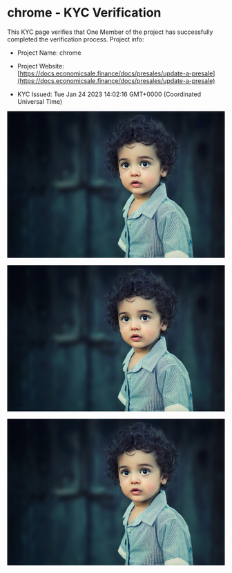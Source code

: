 # chrome - KYC Verification
		


This KYC page verifies that One Member of the project has successfully completed the verification process. Project info:
		


- Project Name: chrome
		

- Project Website: [https://docs.economicsale.finance/docs/presales/update-a-presale](https://docs.economicsale.finance/docs/presales/update-a-presale)
		

- KYC Issued: Tue Jan 24 2023 14:02:16 GMT+0000 (Coordinated Universal Time)
		


![This is an face image](./personFace.png)
		

![This is an cnic image](./cnicImage.png)
		

![This is an passport image](./passportImage.png)
	